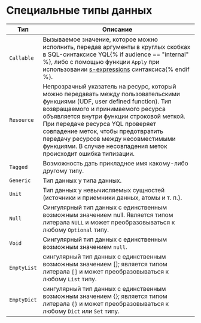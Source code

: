# Специальные типы данных

Тип | Описание
----- | -----
`Callable` | Вызываемое значение, которое можно исполнить, передав аргументы в круглых скобках в SQL-синтаксисе YQL{% if audience == "internal" %}, либо с помощью функции `Apply` при использовании [s-expressions]({{yql.link}}/docs/s_expressions/) синтаксиса{% endif %}.
`Resource` | Непрозрачный указатель на ресурс, который можно передавать между пользовательскими функциями (UDF, user defined function). Тип возвращаемого и принимаемого ресурса объявляется внутри функции строковой меткой. При передаче ресурса YQL проверяет совпадение меток, чтобы предотвратить передачу ресурсов между несовместимыми функциями. В случае несовпадения меток происходит ошибка типизации.
`Tagged` | Возможность дать прикладное имя какому-либо другому типу.
`Generic` | Тип данных у типа данных.
`Unit` | Тип данных у невычисляемых сущностей (источники и приемники данных, атомы и т.&nbsp;п.).
`Null` | Сингулярный тип данных с единственным возможным значением null. Является типом литерала `NULL` и может преобразовываться к любому `Optional` типу.
`Void` | Сингулярный тип данных с единственным возможным значением `null`.
`EmptyList` | сингулярный тип данных с единственным возможным значением []; является типом литерала `[]` и может преобразовываться к любому `List` типу.
`EmptyDict` | сингулярный тип данных с единственным возможным значением {}; является типом литерала `{}` и может преобразовываться к любому `Dict` или `Set` типу.



